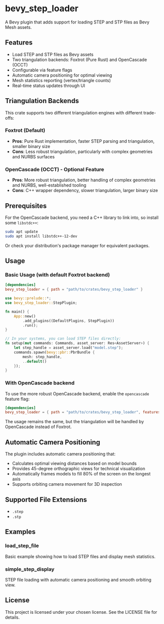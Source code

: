 # bevy_step_loader

A Bevy plugin that adds support for loading STEP and STP files as Bevy Mesh assets.

## Features

- Load STEP and STP files as Bevy assets
- Two triangulation backends: Foxtrot (Pure Rust) and OpenCascade (OCCT) 
- Configurable via feature flags
- Automatic camera positioning for optimal viewing
- Mesh statistics reporting (vertex/triangle counts)
- Real-time status updates through UI

## Triangulation Backends

This crate supports two different triangulation engines with different trade-offs:

### Foxtrot (Default)
- **Pros**: Pure Rust implementation, faster STEP parsing and triangulation, smaller binary size
- **Cons**: Less robust triangulation, particularly with complex geometries and NURBS surfaces

### OpenCascade (OCCT) - Optional Feature
- **Pros**: More robust triangulation, better handling of complex geometries and NURBS, well-established tooling
- **Cons**: C++ wrapper dependency, slower triangulation, larger binary size

## Prerequisites

For the OpenCascade backend, you need a C++ library to link into, so install some `libstdc++`:

```sh
sudo apt update
sudo apt install libstdc++-12-dev
```

Or check your distribution's package manager for equivalent packages.

## Usage

### Basic Usage (with default Foxtrot backend)

```toml
[dependencies]
bevy_step_loader = { path = "path/to/crates/bevy_step_loader" }
```

```rust
use bevy::prelude::*;
use bevy_step_loader::StepPlugin;

fn main() {
    App::new()
        .add_plugins((DefaultPlugins, StepPlugin))
        .run();
}

// In your systems, you can load STEP files directly:
fn setup(mut commands: Commands, asset_server: Res<AssetServer>) {
    let step_handle = asset_server.load("model.step");
    commands.spawn(bevy::pbr::PbrBundle {
        mesh: step_handle,
        ..default()
    });
}
```

### With OpenCascade backend

To use the more robust OpenCascade backend, enable the `opencascade` feature flag:

```toml
[dependencies]
bevy_step_loader = { path = "path/to/crates/bevy_step_loader", features = ["opencascade"] }
```

The usage remains the same, but the triangulation will be handled by OpenCascade instead of Foxtrot.

## Automatic Camera Positioning

The plugin includes automatic camera positioning that:
- Calculates optimal viewing distances based on model bounds
- Provides 45-degree orthographic views for technical visualization
- Automatically frames models to fill 80% of the screen on the longest axis
- Supports orbiting camera movement for 3D inspection

## Supported File Extensions

- `.step`
- `.stp`

## Examples

### load_step_file
Basic example showing how to load STEP files and display mesh statistics.

### simple_step_display
STEP file loading with automatic camera positioning and smooth orbiting view.

## License

This project is licensed under your chosen license. See the LICENSE file for details.